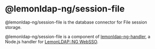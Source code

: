 # @lemonldap-ng/session-file

@lemonldap-ng/session-file is the database connector for File session storage.

@lemonldap-ng/session-file is a component of [lemonldap-ng-handler](https://www.npmjs.com/package/lemonldap-ng-handler),
a Node.js handler for [LemonLDAP::NG WebSSO](https://lemonldap-ng.org).

